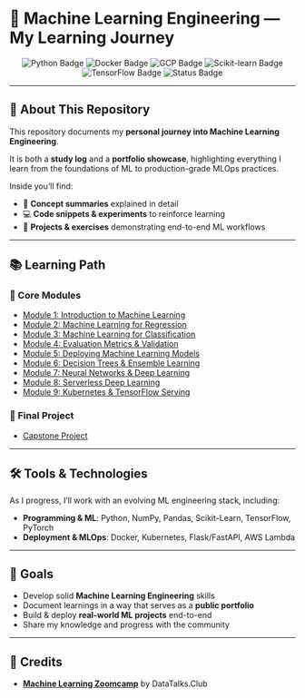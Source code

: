 # 🤖 Machine Learning Engineering — My Learning Journey

<p align="center">
  <img src="https://img.shields.io/badge/Python-3.10-blue?logo=python" alt="Python Badge"/>
  <img src="https://img.shields.io/badge/Docker-Enabled-blue?logo=docker" alt="Docker Badge"/>
  <img src="https://img.shields.io/badge/Google%20Cloud-ML%20Engineering-blue?logo=google-cloud" alt="GCP Badge"/>
  <img src="https://img.shields.io/badge/scikit--learn-ML%20Models-green?logo=scikitlearn" alt="Scikit-learn Badge"/>
  <img src="https://img.shields.io/badge/TensorFlow-Deep%20Learning-orange?logo=tensorflow" alt="TensorFlow Badge"/>
  <img src="https://img.shields.io/badge/Status-In%20Progress-success" alt="Status Badge"/>
</p>

---

## 📌 About This Repository
This repository documents my **personal journey into Machine Learning Engineering**.  

It is both a **study log** and a **portfolio showcase**, highlighting everything I learn from the foundations of ML to production-grade MLOps practices.  

Inside you’ll find:
- 📖 **Concept summaries** explained in detail  
- 💻 **Code snippets & experiments** to reinforce learning  
- 🚀 **Projects & exercises** demonstrating end-to-end ML workflows  

---

## 📚 Learning Path

### 🔹 Core Modules
- [Module 1: Introduction to Machine Learning](./module-1/)
- [Module 2: Machine Learning for Regression](./module-2/)
- [Module 3: Machine Learning for Classification](./module-3/)
- [Module 4: Evaluation Metrics & Validation](./module-4/)
- [Module 5: Deploying Machine Learning Models](./module-5/)
- [Module 6: Decision Trees & Ensemble Learning](./module-6/)
- [Module 7: Neural Networks & Deep Learning](./module-7/)
- [Module 8: Serverless Deep Learning](./module-8/)
- [Module 9: Kubernetes & TensorFlow Serving](./module-9/)



### 🔹 Final Project
- [Capstone Project](./project/)

---

## 🛠️ Tools & Technologies
As I progress, I’ll work with an evolving ML engineering stack, including:

- **Programming & ML**: Python, NumPy, Pandas, Scikit-Learn, TensorFlow, PyTorch  
- **Deployment & MLOps**: Docker, Kubernetes, Flask/FastAPI, AWS Lambda  

---

## 🎯 Goals
- Develop solid **Machine Learning Engineering** skills  
- Document learnings in a way that serves as a **public portfolio**  
- Build & deploy **real-world ML projects** end-to-end  
- Share my knowledge and progress with the community  

---

## 🙌 Credits
- **[Machine Learning Zoomcamp](https://github.com/DataTalksClub/machine-learning-zoomcamp)** by DataTalks.Club  

